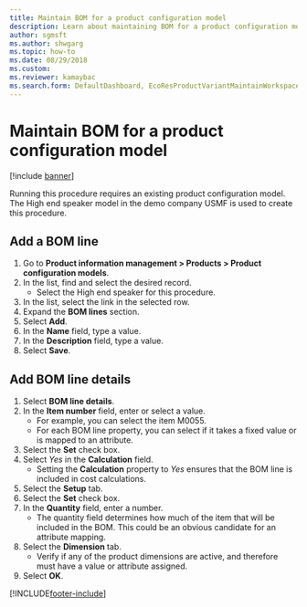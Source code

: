 ```yaml
--- 
title: Maintain BOM for a product configuration model
description: Learn about maintaining BOM for a product configuration model, including step-by-step processes for adding BOM lines and line details.
author: sgmsft
ms.author: shwgarg
ms.topic: how-to
ms.date: 08/29/2018
ms.custom:
ms.reviewer: kamaybac   
ms.search.form: DefaultDashboard, EcoResProductVariantMaintainWorkspace, PCProductConfigurationModelListPage, PCProductConfigurationModelDetails, PCBOMLineDetails, InventItemIdLookupSimple 
---
```


# Maintain BOM for a product configuration model

[!include [banner](../../includes/banner.md)]

Running this procedure requires an existing product configuration model. The High end speaker model in the demo company USMF is used to create this procedure.

## Add a BOM line

1. Go to **Product information management \> Products \> Product configuration models**.
1. In the list, find and select the desired record.
    * Select the High end speaker for this procedure.  
1. In the list, select the link in the selected row.
1. Expand the **BOM lines** section.
1. Select **Add**.
1. In the **Name** field, type a value.
1. In the **Description** field, type a value.
1. Select **Save**.

## Add BOM line details

1. Select **BOM line details**.
2. In the **Item number** field, enter or select a value.
    * For example, you can select the item M0055.  
    * For each BOM line property, you can select if it takes a fixed value or is mapped to an attribute.  
3. Select the **Set** check box.
4. Select *Yes* in the **Calculation** field.
    * Setting the **Calculation** property to *Yes* ensures that the BOM line is included in cost calculations.  
5. Select the **Setup** tab.
6. Select the **Set** check box.
7. In the **Quantity** field, enter a number.
    * The quantity field determines how much of the item that will be included in the BOM. This could be an obvious candidate for an attribute mapping.  
8. Select the **Dimension** tab.
    * Verify if any of the product dimensions are active,  and therefore must have a value or attribute assigned.  
9. Select **OK**.


[!INCLUDE[footer-include](../../../includes/footer-banner.md)]